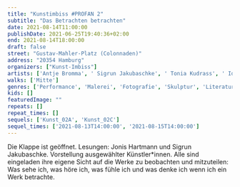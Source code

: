 ```yaml
---
title: "Kunstimbiss #PROFAN 2"
subtitle: "Das Betrachten betrachten"
date: 2021-08-14T11:00:00
publishDate: 2021-06-25T19:40:36+02:00
end: 2021-08-14T18:00:00
draft: false
street: "Gustav-Mahler-Platz (Colonnaden)"
address: "20354 Hamburg"
organizers: ["Kunst-Imbiss"]
artists: ['Antje Bromma', ' Sigrun Jakubaschke', ' Tonia Kudrass', ' Ida Lennartson', ' Marnie Moldenhauer', ' Eva Riekehof', ' Sabine Siegfried']
walks: ['Mitte']
genres: ['Performance', 'Malerei', 'Fotografie', 'Skulptur', 'Literatur']
kids: []
featuredImage: ""
repeats: []
repeat_times: []
sequels: ['Kunst_02A', 'Kunst_02C']
sequel_times: ['2021-08-13T14:00:00', '2021-08-15T14:00:00']
---
```


Die Klappe ist geöffnet. Lesungen: Jonis Hartmann und Sigrun Jakubaschke. Vorstellung ausgewählter Künstler\*innen. Alle sind eingeladen ihre eigene Sicht auf die Werke zu beobachten und mitzuteilen: Was sehe ich, was höre ich, was fühle ich und was denke ich wenn ich ein Werk betrachte. 